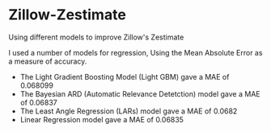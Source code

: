 # Zillow-Zestimate
Using different models to improve Zillow's Zestimate 

I used a number of models for regression, Using the Mean Absolute Error as a measure of accuracy.
- The Light Gradient Boosting Model (Light GBM) gave a MAE of 0.068099
- The Bayesian ARD (Automatic Relevance Detetction) model gave a MAE of 0.06837
- The Least Angle Regression (LARs) model gave a MAE of 0.0682
- Linear Regression model gave a MAE of 0.06835

